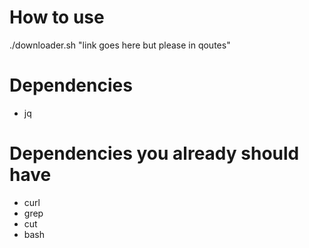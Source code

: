 # How to use
./downloader.sh "link goes here but please in qoutes"

# Dependencies
- jq

# Dependencies you already should have
- curl
- grep
- cut
- bash

